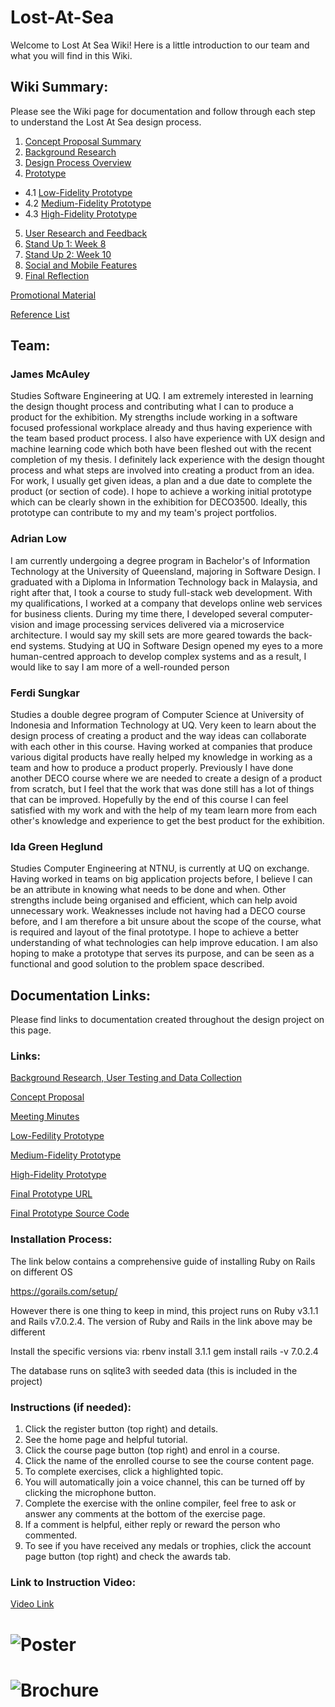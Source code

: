 # Lost-At-Sea
Welcome to Lost At Sea Wiki! Here is a little introduction to our team and what you will find in this Wiki.

## Wiki Summary: 
Please see the Wiki page for documentation and follow through each step to understand the Lost At Sea design process.
1. [Concept Proposal Summary](https://github.com/DECO3500-2022/Lost-At-Sea/wiki/1.-Concept-Proposal-Summary)
3. [Background Research](https://github.com/DECO3500-2022/Lost-At-Sea/wiki/2.-Background-Research)
2. [Design Process Overview](https://github.com/DECO3500-2022/Lost-At-Sea/wiki/3.-Design-Process-Overview)
4. [Prototype](https://github.com/DECO3500-2022/Lost-At-Sea/wiki/4.-Prototypes)
+ 4.1 [Low-Fidelity Prototype](https://github.com/DECO3500-2022/Lost-At-Sea/wiki/4.1-Low-Fidelity-Prototype)
+ 4.2 [Medium-Fidelity Prototype](https://github.com/DECO3500-2022/Lost-At-Sea/wiki/4.2-Medium-Fidelity-Prototype)
+ 4.3 [High-Fidelity Prototype](https://github.com/DECO3500-2022/Lost-At-Sea/wiki/4.3-High-Fidelity-Prototype)
5. [User Research and Feedback](https://github.com/DECO3500-2022/Lost-At-Sea/wiki/5.-User-Testing,-Research-and-Feedback)
6. [Stand Up 1: Week 8](https://github.com/DECO3500-2022/Lost-At-Sea/wiki/6.-Stand-Up-1:-Week-8)
7. [Stand Up 2: Week 10](https://github.com/DECO3500-2022/Lost-At-Sea/wiki/7.-Stand-Up-2:-Week-10)
8. [Social and Mobile Features](https://github.com/DECO3500-2022/Lost-At-Sea/wiki/8.-Social-and-Mobile-Features)
9. [Final Reflection](https://github.com/DECO3500-2022/Lost-At-Sea/wiki/9.-Final-Reflection)

[Promotional Material](https://github.com/DECO3500-2022/Lost-At-Sea/wiki/Promotional-Material)

[Reference List](https://github.com/DECO3500-2022/Lost-At-Sea/wiki/References)

## Team:
### James McAuley
Studies Software Engineering at UQ. I am extremely interested in learning the design thought process and contributing what I can to produce a product for the exhibition. My strengths include working in a software focused professional workplace already and thus having experience with the team based product process. I also have experience with UX design and machine learning code which both have been fleshed out with the recent completion of my thesis. I definitely lack experience with the design thought process and what steps are involved into creating a product from an idea. For work, I usually get given ideas, a plan and a due date to complete the product (or section of code). I hope to achieve a working initial prototype which can be clearly shown in the exhibition for DECO3500. Ideally, this prototype can contribute to my and my team's project portfolios.

### Adrian Low
I am currently undergoing a degree program in Bachelor's of Information Technology at the University of Queensland, majoring in Software Design. I graduated with a Diploma in Information Technology back in Malaysia, and right after that, I took a course to study full-stack web development. With my qualifications, I worked at a company that develops online web services for business clients. During my time there, I developed several computer-vision and image processing services delivered via a microservice architecture. I would say my skill sets are more geared towards the back-end systems. Studying at UQ in Software Design opened my eyes to a more human-centred approach to develop complex systems and as a result, I would like to say I am more of a well-rounded person

### Ferdi Sungkar
Studies a double degree program of Computer Science at University of Indonesia and Information Technology at UQ. Very keen to learn about the design process of creating a product and the way ideas can collaborate with each other in this course. Having worked at companies that produce various digital products have really helped my knowledge in working as a team and how to produce a product properly. Previously I have done another DECO course where we are needed to create a design of a product from scratch, but I feel that the work that was done still has a lot of things that can be improved. Hopefully by the end of this course I can feel satisfied with my work and with the help of my team learn more from each other's knowledge and experience to get the best product for the exhibition.

### Ida Green Heglund
Studies Computer Engineering at NTNU, is currently at UQ on exchange. Having worked in teams on big application projects before, I believe I can be an attribute in knowing what needs to be done and when. Other strengths include being organised and efficient, which can help avoid unnecessary work. Weaknesses include not having had a DECO course before, and I am therefore a bit unsure about the scope of the course, what is required and layout of the final prototype. I hope to achieve a better understanding of what technologies can help improve education. I am also hoping to make a prototype that serves its purpose, and can be seen as a functional and good solution to the problem space described.


## Documentation Links:
Please find links to documentation created throughout the design project on this page.

### Links:

[Background Research, User Testing and Data Collection](https://github.com/DECO3500-2022/Lost-At-Sea/tree/main/data%20collection)

[Concept Proposal](https://github.com/DECO3500-2022/Lost-At-Sea/tree/main/concept%20proposal)

[Meeting Minutes](https://github.com/DECO3500-2022/Lost-At-Sea/tree/main/meetings)

[Low-Fedility Prototype](https://github.com/DECO3500-2022/Lost-At-Sea/tree/main/prototype/low-fedility)

[Medium-Fidelity Prototype](https://github.com/DECO3500-2022/Lost-At-Sea/tree/main/prototype/med-fedility)

[High-Fidelity Prototype](https://github.com/DECO3500-2022/Lost-At-Sea/tree/main/prototype/high-fedility)

[Final Prototype URL](http://128.199.80.224:3000/)

[Final Prototype Source Code](https://github.com/DECO3500-2022/Lost-At-Sea/tree/main/prototype/high-fedility)

### Installation Process:
The link below contains a comprehensive guide of installing Ruby on Rails on different OS

https://gorails.com/setup/

However there is one thing to keep in mind, this project runs on Ruby v3.1.1 and Rails v7.0.2.4. The version of Ruby and Rails in the link above may be different

Install the specific versions via: rbenv install 3.1.1 gem install rails -v 7.0.2.4

The database runs on sqlite3 with seeded data (this is included in the project)

### Instructions (if needed):
1. Click the register button (top right) and details.
2. See the home page and helpful tutorial.
3. Click the course page button (top right) and enrol in a course.
4. Click the name of the enrolled course to see the course content page.
5. To complete exercises, click a highlighted topic.
6. You will automatically join a voice channel, this can be turned off by clicking the microphone button.
7. Complete the exercise with the online compiler, feel free to ask or answer any comments at the bottom of the exercise page.
8. If a comment is helpful, either reply or reward the person who commented.
9. To see if you have received any medals or trophies, click the account page button (top right) and check the awards tab.

### Link to Instruction Video:
[Video Link](https://user-images.githubusercontent.com/70872692/197107362-4116f8f3-0fd4-4e0e-a3fb-28c3b36475ff.mp4)

# ![Poster](https://user-images.githubusercontent.com/71433203/196400895-f07a6971-b32e-4932-946b-079a7d6a4302.png)

# ![Brochure](https://user-images.githubusercontent.com/60338815/197086116-25dc3e35-38af-4d88-9782-adb0fdaca1b1.png)

